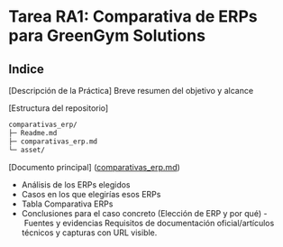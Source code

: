 # Tarea RA1:  Comparativa de ERPs para GreenGym Solutions

## Indice

 [Descripción de la Práctica]
Breve resumen del objetivo y alcance

 [Estructura del repositorio]
```bash
comparativas_erp/ 
├─ Readme.md 
├─ comparativas_erp.md 
└─ asset/
```

[Documento principal] ([comparativas_erp.md](https://github.com/DonBrownie/comparativa_erp/blob/main/comparativas_erp.md))
- Análisis de los ERPs elegidos 
- Casos en los que elegirías esos ERPs 
- Tabla Comparativa ERPs
- Conclusiones para el caso concreto (Elección de ERP y por qué)
- Fuentes y evidencias Requisitos de documentación oficial/artículos técnicos y capturas con URL visible.

